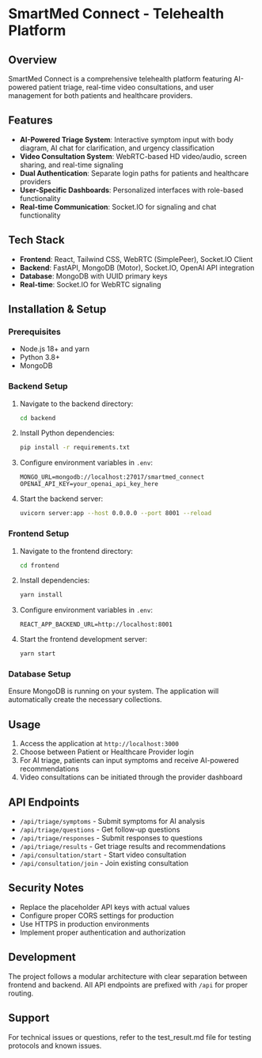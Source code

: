 # SmartMed Connect - Telehealth Platform

## Overview
SmartMed Connect is a comprehensive telehealth platform featuring AI-powered patient triage, real-time video consultations, and user management for both patients and healthcare providers.

## Features
- **AI-Powered Triage System**: Interactive symptom input with body diagram, AI chat for clarification, and urgency classification
- **Video Consultation System**: WebRTC-based HD video/audio, screen sharing, and real-time signaling
- **Dual Authentication**: Separate login paths for patients and healthcare providers
- **User-Specific Dashboards**: Personalized interfaces with role-based functionality
- **Real-time Communication**: Socket.IO for signaling and chat functionality

## Tech Stack
- **Frontend**: React, Tailwind CSS, WebRTC (SimplePeer), Socket.IO Client
- **Backend**: FastAPI, MongoDB (Motor), Socket.IO, OpenAI API integration
- **Database**: MongoDB with UUID primary keys
- **Real-time**: Socket.IO for WebRTC signaling

## Installation & Setup

### Prerequisites
- Node.js 18+ and yarn
- Python 3.8+
- MongoDB

### Backend Setup
1. Navigate to the backend directory:
   ```bash
   cd backend
   ```

2. Install Python dependencies:
   ```bash
   pip install -r requirements.txt
   ```

3. Configure environment variables in `.env`:
   ```
   MONGO_URL=mongodb://localhost:27017/smartmed_connect
   OPENAI_API_KEY=your_openai_api_key_here
   ```

4. Start the backend server:
   ```bash
   uvicorn server:app --host 0.0.0.0 --port 8001 --reload
   ```

### Frontend Setup
1. Navigate to the frontend directory:
   ```bash
   cd frontend
   ```

2. Install dependencies:
   ```bash
   yarn install
   ```

3. Configure environment variables in `.env`:
   ```
   REACT_APP_BACKEND_URL=http://localhost:8001
   ```

4. Start the frontend development server:
   ```bash
   yarn start
   ```

### Database Setup
Ensure MongoDB is running on your system. The application will automatically create the necessary collections.

## Usage
1. Access the application at `http://localhost:3000`
2. Choose between Patient or Healthcare Provider login
3. For AI triage, patients can input symptoms and receive AI-powered recommendations
4. Video consultations can be initiated through the provider dashboard

## API Endpoints
- `/api/triage/symptoms` - Submit symptoms for AI analysis
- `/api/triage/questions` - Get follow-up questions
- `/api/triage/responses` - Submit responses to questions
- `/api/triage/results` - Get triage results and recommendations
- `/api/consultation/start` - Start video consultation
- `/api/consultation/join` - Join existing consultation

## Security Notes
- Replace the placeholder API keys with actual values
- Configure proper CORS settings for production
- Use HTTPS in production environments
- Implement proper authentication and authorization

## Development
The project follows a modular architecture with clear separation between frontend and backend. All API endpoints are prefixed with `/api` for proper routing.

## Support
For technical issues or questions, refer to the test_result.md file for testing protocols and known issues.
